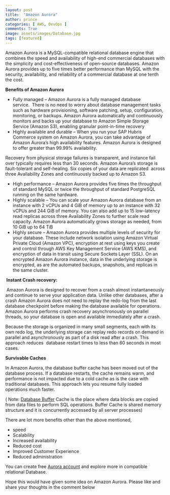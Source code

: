 ```yaml
---
layout: post
title:  "Amazon Aurora"
author: prince
categories: [ AWS, DevOps ]
comments: True
image: assets/images/Database.jpg
tags: [featured]
---
```


Amazon Aurora is a MySQL-compatible relational database engine  that combines the speed and availability of high-end commercial databases with the simplicity and cost-effectiveness of open-source databases. Amazon Aurora provides up to five times better performance than MySQL with the security, availability, and reliability of a commercial database at one tenth the cost. 

<!-- wp:paragraph -->
<p><strong>Benefits of Amazon Aurora</strong></p>
<!-- /wp:paragraph -->

<!-- wp:list -->
<ul><li> Fully managed&nbsp;– Amazon Aurora is a fully managed database service.&nbsp;&nbsp;There is no need to worry about database management tasks such as hardware provisioning, software patching, setup, configuration, monitoring, or backups. Amazon Aurora automatically and continuously monitors and backs up your database to Amazon Simple Storage Service (Amazon S3), enabling granular point-in-time recovery </li><li> Highly available and durable&nbsp;– When you run your SAP Hubris Commerce system on Amazon Aurora, you can take advantage of Amazon Aurora’s high availability features. Amazon Aurora is designed to offer greater than 99.99% availability. </li></ul>
<!-- /wp:list -->

<!-- wp:paragraph -->
<p>Recovery from physical storage failures is transparent, and instance fail over typically requires less than&nbsp;30 seconds.&nbsp;Amazon Aurora’s storage is fault-tolerant and self-healing.&nbsp;Six copies of your data are replicated &nbsp;across
three Availability Zones and continuously backed up to Amazon S3.</p>
<!-- /wp:paragraph -->

<!-- wp:list -->
<ul><li> High performance&nbsp;– Amazon Aurora provides five times the throughput of standard MySQL or twice the throughput of standard PostgreSQL running on the same hardware. </li><li> Highly scalable&nbsp;– You can scale your Amazon Aurora database from an instance with 2 vCPUs and 4 GiB of memory up to an instance with 32 vCPUs and 244 GiB of memory. You can also add up to 15 low-latency read replicas across three Availability Zones to further scale read capacity. Amazon Aurora automatically grows storage as needed, from 10 GiB up to 64 TiB </li><li> Highly secure&nbsp;– Amazon Aurora provides multiple levels of security for your database. These include network isolation using Amazon Virtual Private Cloud (Amazon VPC), encryption at rest using keys you create and control through AWS Key Management Service (AWS KMS), and encryption of data in transit using Secure Sockets Layer (SSL). On an encrypted Amazon Aurora instance, data in the underlying storage is encrypted, as are the automated backups, snapshots, and replicas in the same cluster. </li></ul>
<!-- /wp:list -->

<!-- wp:paragraph -->
<p><strong>&nbsp;Instant Crash recovery:</strong></p>
<!-- /wp:paragraph -->

<!-- wp:paragraph -->
<p>&nbsp;Amazon Aurora is designed to recover from a crash almost instantaneously and continue to serve your  application data. Unlike other databases, after a crash Amazon Aurora does not need to replay the redo-log  from the last database checkpoint before making the database available for operations. Amazon Aurora&nbsp;performs
crash recovery asynchronously on parallel threads, so your database is open and
available&nbsp;immediately
after a crash.</p>
<!-- /wp:paragraph -->

<!-- wp:paragraph -->
<p>Because
the storage is organized in many small segments, each with its own redo log,
the underlying&nbsp;storage
can replay redo records on demand in parallel and asynchronously as part of a
disk read after a&nbsp;crash.
This approach reduces&nbsp;&nbsp;database restart times to less than 60 seconds
in most cases.</p>
<!-- /wp:paragraph -->

<!-- wp:paragraph -->
<p><strong>Survivable Caches</strong></p>
<!-- /wp:paragraph -->

<!-- wp:paragraph -->
<p>In Amazon Aurora, the database buffer cache has been moved out of the database process. If a database&nbsp;restarts, the cache remains warm, and performance is not impacted due to a cold cache as is the case with traditional
databases. This approach lets you resume fully loaded operations much faster.</p>
<!-- /wp:paragraph -->

<!-- wp:paragraph -->
<p>( Note:&nbsp;<a href="http://www.exploreoracle.com/2009/03/31/database-buffer-cache/">Database
Buffer</a>&nbsp;Cache is the place where data blocks
are copied from data files to perform SQL&nbsp;operations.
Buffer Cache is shared memory structure and it is concurrently accessed by all
server processes)</p>
<!-- /wp:paragraph -->

<!-- wp:paragraph -->
<p>There
are lot more benefits other than the above mentioned,</p>
<!-- /wp:paragraph -->

<!-- wp:list -->
<ul><li>speed</li><li>Scalability</li><li>Increased availability</li><li>Reduced cost</li><li>Improved Customer Experience</li><li>Reduced administration</li></ul>
<!-- /wp:list -->

<!-- wp:paragraph -->
<p>You can create free&nbsp;<a href="https://portal.aws.amazon.com/billing/signup?redirect_url=https%3A%2F%2Faws.amazon.com%2Fregistration-confirmation#/start">Aurora
account</a>&nbsp;and explore more in compatible
relational Database.</p>
<!-- /wp:paragraph -->

<!-- wp:paragraph -->
<p>Hope
this would have given some idea on Amazon Aurora. Please like and share your
thoughts in the&nbsp;comment
below</p>
<!-- /wp:paragraph -->